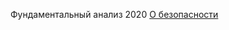 <p>Фундаментальный анализ 2020 <a href="https://ragve-hub.github.io/scribble//security">О безопасности</a> </p>
